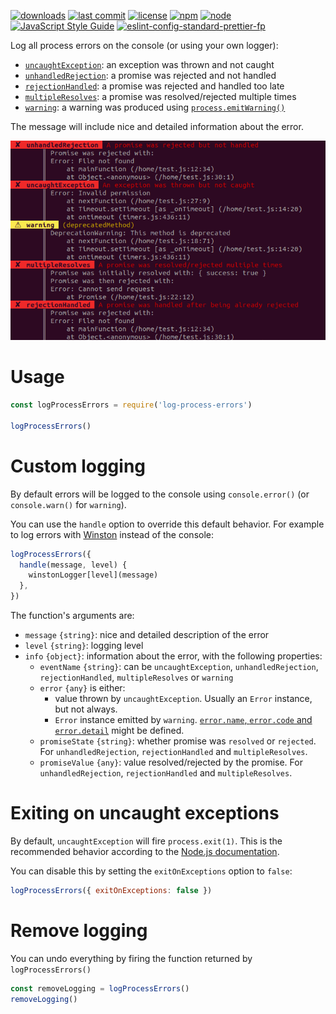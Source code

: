 [![downloads](https://img.shields.io/npm/dt/log-process-errors.svg?logo=npm)](https://www.npmjs.com/package/log-process-errors) [![last commit](https://img.shields.io/github/last-commit/autoserver-org/log-process-errors.svg?logo=github)](https://github.com/autoserver-org/log-process-errors/graphs/contributors) [![license](https://img.shields.io/github/license/autoserver-org/log-process-errors.svg?logo=github)](https://www.apache.org/licenses/LICENSE-2.0) [![npm](https://img.shields.io/npm/v/log-process-errors.svg?logo=npm)](https://www.npmjs.com/package/log-process-errors) [![node](https://img.shields.io/node/v/log-process-errors.svg?logo=node.js)](#) [![JavaScript Style Guide](https://img.shields.io/badge/code_style-standard-brightgreen.svg?logo=javascript)](https://standardjs.com) [![eslint-config-standard-prettier-fp](https://img.shields.io/badge/eslint-config--standard--prettier--fp-green.svg?logo=eslint)](https://github.com/autoserver-org/eslint-config-standard-prettier-fp)

Log all process errors on the console (or using your own logger):

- [`uncaughtException`](https://nodejs.org/api/process.html#process_event_uncaughtexception): an exception was thrown and not caught
- [`unhandledRejection`](https://nodejs.org/api/process.html#process_event_unhandledrejection): a promise was rejected and not handled
- [`rejectionHandled`](https://nodejs.org/api/process.html#process_event_rejectionhandled): a promise was rejected and handled too late
- [`multipleResolves`](https://nodejs.org/api/process.html#process_event_multipleresolves): a promise was resolved/rejected multiple times
- [`warning`](https://nodejs.org/api/process.html#process_event_warning): a warning was produced using [`process.emitWarning()`](https://nodejs.org/api/process.html#process_process_emitwarning_warning_options)

The message will include nice and detailed information about the error.

![Screenshot](docs/screenshot.png)

# Usage

<!-- eslint-disable no-unused-vars, node/no-missing-require,
import/no-unresolved, unicorn/filename-case, strict -->

```js
const logProcessErrors = require('log-process-errors')

logProcessErrors()
```

# Custom logging

By default errors will be logged to the console using `console.error()`
(or `console.warn()` for `warning`).

You can use the `handle` option to override this default behavior. For example
to log errors with [Winston](https://github.com/winstonjs/winston) instead of
the console:

<!-- eslint-disable no-empty-function, no-unused-vars, node/no-missing-require,
import/no-unresolved, unicorn/filename-case, strict, no-undef -->

```js
logProcessErrors({
  handle(message, level) {
    winstonLogger[level](message)
  },
})
```

The function's arguments are:

- `message` `{string}`: nice and detailed description of the error
- `level` `{string}`: logging level
- `info` `{object}`: information about the error, with the following properties:
  - `eventName` `{string}`: can be `uncaughtException`, `unhandledRejection`,
    `rejectionHandled`, `multipleResolves` or `warning`
  - `error` `{any}` is either:
    - value thrown by `uncaughtException`. Usually an `Error` instance, but not
      always.
    - `Error` instance emitted by `warning`.
      [`error.name`, `error.code` and `error.detail`](https://nodejs.org/api/process.html#process_event_warning)
      might be defined.
  - `promiseState` `{string}`: whether promise was `resolved` or `rejected`.
    For `unhandledRejection`, `rejectionHandled` and `multipleResolves`.
  - `promiseValue` `{any}`: value resolved/rejected by the promise.
    For `unhandledRejection`, `rejectionHandled` and `multipleResolves`.

# Exiting on uncaught exceptions

By default, `uncaughtException` will fire `process.exit(1)`. This is the recommended behavior according to the
[Node.js documentation](https://nodejs.org/api/process.html#process_warning_using_uncaughtexception_correctly).

You can disable this by setting the `exitOnExceptions` option to `false`:

<!-- eslint-disable no-empty-function, no-unused-vars, node/no-missing-require,
import/no-unresolved, unicorn/filename-case, strict, no-undef -->

```js
logProcessErrors({ exitOnExceptions: false })
```

# Remove logging

You can undo everything by firing the function returned by
`logProcessErrors()`

<!-- eslint-disable no-empty-function, no-unused-vars, node/no-missing-require,
import/no-unresolved, unicorn/filename-case, strict, no-undef -->

```js
const removeLogging = logProcessErrors()
removeLogging()
```
